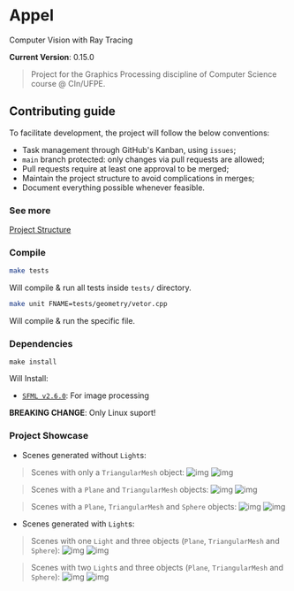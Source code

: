 # Appel
Computer Vision with Ray Tracing

<!-- Dont modify this line!!! -->
**Current Version**: 0.15.0

> Project for the Graphics Processing discipline of Computer Science course @ CIn/UFPE.
## Contributing guide
To facilitate development, the project will follow the below conventions:
* Task management through GitHub's Kanban, using `issues`;
* `main` branch protected: only changes via pull requests are allowed;
* Pull requests require at least one approval to be merged;
* Maintain the project structure to avoid complications in merges;
* Document everything possible whenever feasible.

### See more

[Project Structure](./docs/project_structure.md)

### Compile
```sh
make tests
```
 Will compile & run all tests inside `tests/` directory.

```sh
make unit FNAME=tests/geometry/vetor.cpp
```
Will compile & run the specific file.

### Dependencies

```make
make install
```

Will Install:
* [`SFML v2.6.0`](https://github.com/SFML/SFML): For image processing

**BREAKING CHANGE**: Only Linux suport!

### Project Showcase

- Scenes generated without `Light`s:

>Scenes with only a `TriangularMesh` object:
![img](/assets/outputs/project_v0/version_00/image_04.png)
![img](/assets/outputs/project_v0/version_00/image_03.png)

>Scenes with a `Plane` and `TriangularMesh` objects:
![img](/assets/outputs/project_v0/version_01/image_05.png)
![img](/assets/outputs/project_v0/version_01/image_03.png)

>Scenes with a `Plane`, `TriangularMesh` and `Sphere` objects:
![img](/assets/outputs/project_v0/version_02/image_02.png)
![img](/assets/outputs/project_v0/version_02/image_01.png)

- Scenes generated with `Light`s:

>Scenes with one `Light` and three objects (`Plane`, `TriangularMesh` and `Sphere`):
![img](/assets/outputs/project_v1/version_03/image_03.png)
![img](/assets/outputs/project_v1/version_03/image_05.png)

>Scenes with two `Light`s and three objects (`Plane`, `TriangularMesh` and `Sphere`):
![img](/assets/outputs/project_v1/version_02/image_02.png)
![img](/assets/outputs/project_v1/version_02/image_04.png)
